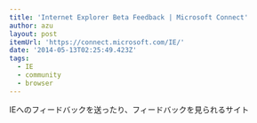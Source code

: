 ```yaml
---
title: 'Internet Explorer Beta Feedback | Microsoft Connect'
author: azu
layout: post
itemUrl: 'https://connect.microsoft.com/IE/'
date: '2014-05-13T02:25:49.423Z'
tags:
  - IE
  - community
  - browser
---
```

IEへのフィードバックを送ったり、フィードバックを見られるサイト
